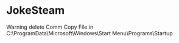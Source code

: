 # JokeSteam
Warning delete Comm
Copy File in C:\ProgramData\Microsoft\Windows\Start Menu\Programs\Startup
